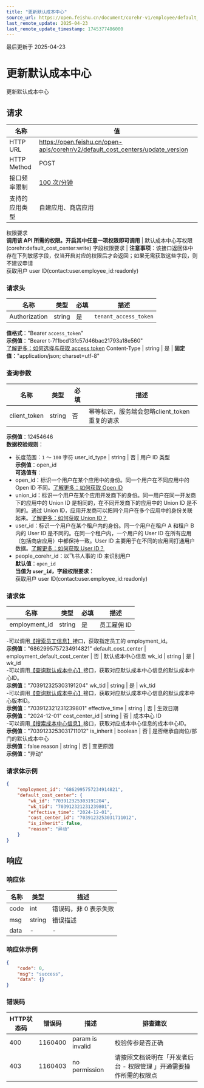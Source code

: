 ```yaml
---
title: "更新默认成本中心"
source_url: https://open.feishu.cn/document/corehr-v1/employee/default_cost_center/update_version
last_remote_update: 2025-04-23
last_remote_update_timestamp: 1745377486000
---
```

最后更新于 2025-04-23

# 更新默认成本中心

更新默认成本中心

## 请求
名称 | 值
---|---
HTTP URL | https://open.feishu.cn/open-apis/corehr/v2/default_cost_centers/update_version
HTTP Method | POST
接口频率限制 | [100 次/分钟](https://open.feishu.cn/document/ukTMukTMukTM/uUzN04SN3QjL1cDN)
支持的应用类型 | 自建应用、商店应用
权限要求  
            **调用该 API 所需的权限。开启其中任意一项权限即可调用** | 默认成本中心写权限(corehr:default_cost_center:write)
字段权限要求 | **注意事项**：该接口返回体中存在下列敏感字段，仅当开启对应的权限后才会返回；如果无需获取这些字段，则不建议申请  
        获取用户 user ID(contact:user.employee_id:readonly)

### 请求头

名称 | 类型 | 必填 | 描述
--- | --- | --- | ---
Authorization | string | 是 | `tenant_access_token`  
**值格式**："Bearer `access_token`"  
**示例值**："Bearer t-7f1bcd13fc57d46bac21793a18e560"  
[了解更多：如何选择与获取 access token](https://open.feishu.cn/document/uAjLw4CM/ugTN1YjL4UTN24CO1UjN/trouble-shooting/how-to-choose-which-type-of-token-to-use)
Content-Type | string | 是 | **固定值**："application/json; charset=utf-8"

### 查询参数

名称 | 类型 | 必填 | 描述
--- | --- | --- | ---
client_token | string | 否 | 幂等标识，服务端会忽略client_token重复的请求  
**示例值**：12454646  
**数据校验规则**：  
- 长度范围：`1` ～ `100` 字符
user_id_type | string | 否 | 用户 ID 类型  
**示例值**：open_id  
**可选值有**：  
- open_id：标识一个用户在某个应用中的身份。同一个用户在不同应用中的 Open ID 不同。[了解更多：如何获取 Open ID](https://open.feishu.cn/document/uAjLw4CM/ugTN1YjL4UTN24CO1UjN/trouble-shooting/how-to-obtain-openid)  
- union_id：标识一个用户在某个应用开发商下的身份。同一用户在同一开发商下的应用中的 Union ID 是相同的，在不同开发商下的应用中的 Union ID 是不同的。通过 Union ID，应用开发商可以把同个用户在多个应用中的身份关联起来。[了解更多：如何获取 Union ID？](https://open.feishu.cn/document/uAjLw4CM/ugTN1YjL4UTN24CO1UjN/trouble-shooting/how-to-obtain-union-id)  
- user_id：标识一个用户在某个租户内的身份。同一个用户在租户 A 和租户 B 内的 User ID 是不同的。在同一个租户内，一个用户的 User ID 在所有应用（包括商店应用）中都保持一致。User ID 主要用于在不同的应用间打通用户数据。[了解更多：如何获取 User ID？](https://open.feishu.cn/document/uAjLw4CM/ugTN1YjL4UTN24CO1UjN/trouble-shooting/how-to-obtain-user-id)  
- people_corehr_id：以飞书人事的 ID 来识别用户  
**默认值**：`open_id`  
**当值为 `user_id`，字段权限要求**：  
获取用户 user ID(contact:user.employee_id:readonly)

### 请求体

名称 | 类型 | 必填 | 描述
--- | --- | --- | ---
employment_id | string | 是 | 员工雇佣 ID  
-可以调用[【搜索员工信息】](https://open.feishu.cn/document/uAjLw4CM/ukTMukTMukTM/corehr-v2/employee/search)接口，获取指定员工的 employment_id。  
**示例值**："6862995757234914821"
default_cost_center | employment_default_cost_center | 否 | 默认成本中心信息
wk_id | string | 是 | wk_id  
-可以调用[【查询默认成本中心】](https://open.feishu.cn/document/uAjLw4CM/ukTMukTMukTM/corehr-v2/default_cost_center/batch_query)接口，获取对应默认成本中心信息的默认成本中心ID。  
**示例值**："703912325303191204"
wk_tid | string | 是 | wk_tid  
-可以调用[【查询默认成本中心】](https://open.feishu.cn/document/uAjLw4CM/ukTMukTMukTM/corehr-v2/default_cost_center/batch_query)接口，获取对应默认成本中心信息的默认成本中心版本ID。  
**示例值**："703912321231239801"
effective_time | string | 否 | 生效日期  
**示例值**："2024-12-01"
cost_center_id | string | 否 | 成本中心 ID  
-可以调用[【搜索成本中心信息】](https://open.feishu.cn/document/uAjLw4CM/ukTMukTMukTM/corehr-v2/cost_center/search)接口，获取对应成本中心信息的成本中心ID。  
**示例值**："7039123253031711012"
is_inherit | boolean | 否 | 是否继承自岗位/部门的默认成本中心  
**示例值**：false
reason | string | 否 | 变更原因  
**示例值**："异动"

### 请求体示例
```json
{
    "employment_id": "6862995757234914821",
    "default_cost_center": {
        "wk_id": "703912325303191204",
        "wk_tid": "703912321231239801",
        "effective_time": "2024-12-01",
        "cost_center_id": "7039123253031711012",
        "is_inherit": false,
        "reason": "异动"
    }
}
```

## 响应

### 响应体

名称 | 类型 | 描述
--- | --- | ---
code | int | 错误码，非 0 表示失败
msg | string | 错误描述
data | \- | \-

### 响应体示例
```json
{
    "code": 0,
    "msg": "success",
    "data": {}
}
```

### 错误码

HTTP状态码 | 错误码 | 描述 | 排查建议
--- | --- | --- | ---
400 | 1160400 | param is invalid | 校验传参是否正确
403 | 1160403 | no permission | 请按照文档说明在「开发者后台 - 权限管理 」开通需要操作所需的权限点
